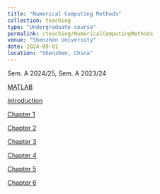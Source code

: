 ```yaml
---
title: "Numerical Computing Methods"
collection: teaching
type: "Undergraduate course"
permalink: /teaching/NumericalComputingMethods
venue: "Shenzhen University"
date: 2024-09-01
location: "Shenzhen, China"
---
```


Sem. A 2024/25, Sem. A 2023/24


<a class="button pdf" href="https://li-x-p.github.io/files/Course/numericalComputationMethod/introduction-to-matlab.pdf" rel="permalink">MATLAB</a>

<a class="button pdf" href="https://li-x-p.github.io/files/Course/numericalComputationMethod/Intro.pdf" rel="permalink">Introduction</a>

<a class="button pdf" href="https://li-x-p.github.io/files/Course/numericalComputationMethod/Chapter_1.pdf" rel="permalink">Chapter 1</a>

<a class="button pdf" href="https://li-x-p.github.io/files/Course/numericalComputationMethod/Chapter_2.pdf" rel="permalink">Chapter 2</a>

<a class="button pdf" href="https://li-x-p.github.io/files/Course/numericalComputationMethod/Chapter_3.pdf" rel="permalink">Chapter 3</a>

<a class="button pdf" href="https://li-x-p.github.io/files/Course/numericalComputationMethod/Chapter_4.pdf" rel="permalink">Chapter 4</a>

<a class="button pdf" href="https://li-x-p.github.io/files/Course/numericalComputationMethod/Chapter_5.pdf" rel="permalink">Chapter 5</a>

<a class="button pdf" href="https://li-x-p.github.io/files/Course/numericalComputationMethod/Chapter_6.pdf" rel="permalink">Chapter 6</a>
